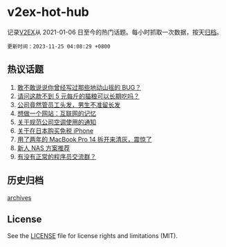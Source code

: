 # v2ex-hot-hub

 记录[V2EX](https://www.v2ex.com/)从 2021-01-06 日至今的热门话题。每小时抓取一次数据，按天[归档](archives)。

`更新时间：2023-11-25 04:08:29 +0800`

## 热议话题

1. [敢不敢说说你曾经写过那些地动山摇的 BUG？](https://www.v2ex.com/t/994763)
1. [请问这款不到 5 元每斤的猫粮可以长期吃吗？](https://www.v2ex.com/t/994738)
1. [公司竟然管员工头发，男生不准留长发](https://www.v2ex.com/t/994700)
1. [想做一个网站：互联网的记忆](https://www.v2ex.com/t/994818)
1. [关于规范公司空调使用的通知](https://www.v2ex.com/t/994729)
1. [关于在日本购买免税 iPhone](https://www.v2ex.com/t/994777)
1. [用了两年的 MacBook Pro 14 拆开来清灰，震惊了](https://www.v2ex.com/t/994725)
1. [新人 NAS 方案推荐](https://www.v2ex.com/t/994862)
1. [有没有正常的程序员交流群？](https://www.v2ex.com/t/994819)

## 历史归档

[archives](archives)

## License

See the [LICENSE](LICENSE) file for license rights and limitations (MIT).
